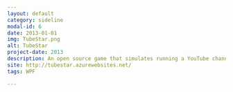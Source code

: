 ```yaml
---
layout: default
category: sideline
modal-id: 6
date: 2013-01-01
img: TubeStar.png
alt: TubeStar
project-date: 2013
description: An open source game that simulates running a YouTube channel.<br/>Over 300 000 downloads.  
site: http://tubestar.azurewebsites.net/
tags: WPF 

---
```

